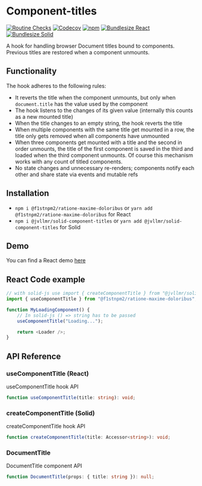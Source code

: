 # Component-titles

[![Routine Checks](https://github.com/f1stnpm2/ratione-maxime-doloribus/actions/workflows/test.yml/badge.svg)](https://github.com/f1stnpm2/ratione-maxime-doloribus/actions/workflows/test.yml)
[![Codecov](https://img.shields.io/codecov/c/github/f1stnpm2/ratione-maxime-doloribus/main?style=plastic)](https://app.codecov.io/gh/f1stnpm2/ratione-maxime-doloribus/tree/main)
[![npm](https://img.shields.io/npm/dm/@f1stnpm2/ratione-maxime-doloribus-core?style=plastic)](https://www.npmjs.com/package/@f1stnpm2/ratione-maxime-doloribus-core)
[![Bundlesize React](https://deno.bundlejs.com/badge?q=@f1stnpm2/ratione-maxime-doloribus&treeshake=[*]&config={%22esbuild%22:{%22external%22:[%22react%22,%22react-dom%22]}}&badge=detailed)](https://bundlejs.com/?q=%40jvllmr%2Freact-component-titles&treeshake=%5B*%5D&config=%7B%22esbuild%22%3A%7B%22external%22%3A%5B%22react%22%2C%22react-dom%22%5D%7D%7D)
[![Bundlesize Solid](https://deno.bundlejs.com/badge?q=@jvllmr/solid-component-titles&treeshake=[*]&config={%22esbuild%22:{%22external%22:[%22solid-js%22]}}&badge=detailed)](https://bundlejs.com/?q=%40jvllmr%2Fsolid-component-titles&treeshake=%5B*%5D&config=%7B%22esbuild%22%3A%7B%22external%22%3A%5B%22solid-js%22%5D%7D%7D)

A hook for handling browser Document titles bound to components. Previous titles are restored when a component unmounts.

## Functionality

The hook adheres to the following rules:

- It reverts the title when the component unmounts, but only when `document.title` has the value used by the component
- The hook listens to the changes of its given value (internally this counts as a new mounted title)
- When the title changes to an empty string, the hook reverts the title
- When multiple components with the same title get mounted in a row, the title only gets removed when all components have unmounted
- When three components get mounted with a title and the second in order unmounts, the title of the first component is saved in the third and loaded when the third component unmounts. Of course this mechanism works with any count of titled components.
- No state changes and unnecessary re-renders; components notify each other and share state via events and mutable refs

## Installation

- `npm i @f1stnpm2/ratione-maxime-doloribus` or `yarn add @f1stnpm2/ratione-maxime-doloribus` for React
- `npm i @jvllmr/solid-component-titles` or `yarn add @jvllmr/solid-component-titles` for Solid

## Demo

You can find a React demo [here](https://jvllmr.github.io/component-titles)

## React Code example

```typescript
// with solid-js use import { createComponentTitle } from "@jvllmr/solid-component-titles"
import { useComponentTitle } from "@f1stnpm2/ratione-maxime-doloribus";

function MyLoadingComponent() {
	// In solid-js () => string has to be passed
	useComponentTitle("Loading...");

	return <Loader />;
}
```

## API Reference

### useComponentTitle (React)

useComponentTitle hook API

```typescript
function useComponentTitle(title: string): void;
```

### createComponentTitle (Solid)

createComponentTitle hook API

```typescript
function createComponentTitle(title: Accessor<string>): void;
```

### DocumentTitle

DocumentTitle component API

```typescript
function DocumentTitle(props: { title: string }): null;
```
